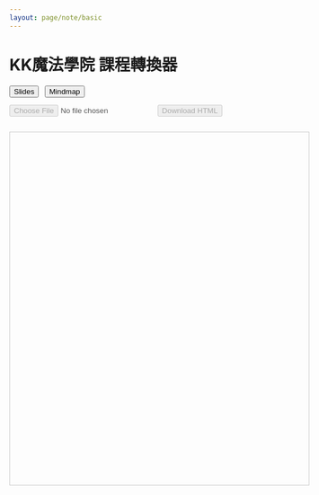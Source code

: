 ```yaml
---
layout: page/note/basic
---
```


# KK魔法學院 課程轉換器

<script src="https://cdn.jsdelivr.net/npm/markdown-it@14/dist/markdown-it.min.js"></script>
<style>
  button, input[type=file] { margin-right: 0.5em; margin-bottom: 1em; }
  #output { border: 1px solid #ccc; padding: 1em; min-height: 600px; margin-top: 1em; }
</style>

<div>
  <button data-template="slides.html">Slides</button>
  <button data-template="mindmap.html">Mindmap</button>
</div>

<input type="file" id="fileInput" accept=".md" disabled>
<button id="downloadBtn" disabled>Download HTML</button>

<iframe id="output" style="width: 100%; height: 600px;"></iframe>

<script>
    const md = window.markdownit({ html: true });
    let templateHTML = '';
    let selectedTemplate = '';
    let generatedHTML = '';
    
    async function loadTemplate(name) {
      const res = await fetch(name);
      if (!res.ok) {
        alert(`Failed to load template: ${name}`);
        return;
      }
      templateHTML = await res.text();
      selectedTemplate = name;
      document.getElementById('fileInput').disabled = false;
      
      const iframe = document.getElementById('output');
      const iframeDoc = iframe.contentDocument || iframe.contentWindow.document;
      iframeDoc.open();
      iframeDoc.write(`<p style="padding: 1em; color: #666;">Template <b>${name}</b> loaded. Now upload a Markdown file.</p>`);
      iframeDoc.close();
    }
    
    async function convertAndInsert(file) {
      const text = await file.text();
      const html = md.render(text);
      if (!templateHTML) {
        alert('Please choose a template first.');
        return;
      }
      
      // Use regex to match any whitespace variation of the placeholder
      generatedHTML = templateHTML.replace(/\{\{\s*Target\s*\}\}/gi, html);
      
      // Write content to iframe
      const iframe = document.getElementById('output');
      const iframeDoc = iframe.contentDocument || iframe.contentWindow.document;
      iframeDoc.open();
      iframeDoc.write(generatedHTML);
      iframeDoc.close();
      
      document.getElementById('downloadBtn').disabled = false;
    }
    
    function downloadFile() {
      if (!generatedHTML) return;
      const blob = new Blob([generatedHTML], { type: 'text/html' });
      const url = URL.createObjectURL(blob);
      const a = document.createElement('a');
      a.href = url;
      a.download = selectedTemplate.replace('.html', '-output.html');
      a.click();
      URL.revokeObjectURL(url);
    }
    
    document.querySelectorAll('button[data-template]').forEach(btn => {
      btn.addEventListener('click', () => loadTemplate(btn.dataset.template));
    });
    
    document.getElementById('fileInput').addEventListener('change', e => {
      const file = e.target.files[0];
      if (file) convertAndInsert(file);
    });
    
    document.getElementById('downloadBtn').addEventListener('click', downloadFile);
</script>